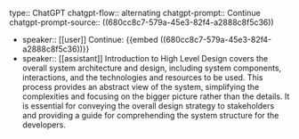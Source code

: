 type:: ChatGPT
chatgpt-flow:: alternating
chatgpt-prompt:: Continue
chatgpt-prompt-source:: ((680cc8c7-579a-45e3-82f4-a2888c8f5c36))

- speaker:: [[user]]
  Continue:
  {{embed ((680cc8c7-579a-45e3-82f4-a2888c8f5c36))}}
- speaker:: [[assistant]]
  Introduction to High Level Design covers the overall system architecture and design, including system components, interactions, and the technologies and resources to be used. This process provides an abstract view of the system, simplifying the complexities and focusing on the bigger picture rather than the details. It is essential for conveying the overall design strategy to stakeholders and providing a guide for comprehending the system structure for the developers.